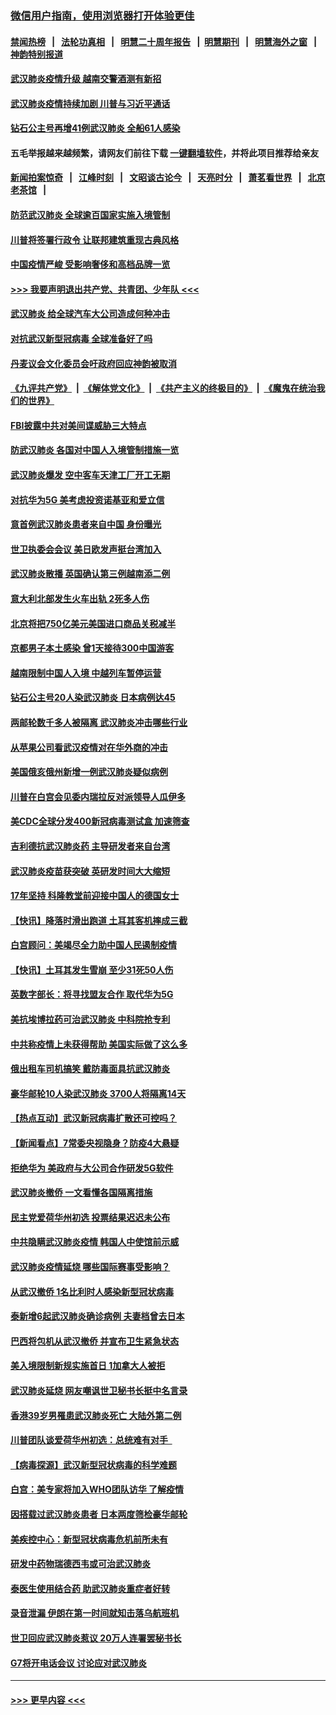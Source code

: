 ### [微信用户指南，使用浏览器打开体验更佳](https://github.com/gfw-breaker/banned-news1/blob/master/indexes/wechat-guide.md?t=0)
#### [禁闻热榜](热点新闻.md?t=0)  &nbsp;&nbsp;|&nbsp;&nbsp; [法轮功真相](https://github.com/gfw-breaker/truth/blob/master/README.md?t=0) &nbsp;&nbsp;|&nbsp;&nbsp; [明慧二十周年报告](https://github.com/gfw-breaker/mh-reports/blob/master/README.md?t=0) &nbsp;&nbsp;|&nbsp;&nbsp;[明慧期刊](https://github.com/gfw-breaker/mh-qikan) &nbsp;&nbsp;|&nbsp;&nbsp; [明慧海外之窗](https://github.com/gfw-breaker/mh-news/blob/master/README.md?t=0) &nbsp;&nbsp;|&nbsp;&nbsp; [神韵特别报道](https://github.com/gfw-breaker/mh-news/blob/master/shenyun.md?t=0)
#### [武汉肺炎疫情升级 越南交警酒测有新招](../pages/nsc418/n11851632.md?t=02080044) 
#### [武汉肺炎疫情持续加剧 川普与习近平通话](../pages/nsc418/n11851613.md?t=02080044) 
#### [钻石公主号再增41例武汉肺炎 全船61人感染](../pages/nsc418/n11850401.md?t=02080044) 
#### 五毛举报越来越频繁，请网友们前往下载 [一键翻墙软件](https://github.com/gfw-breaker/ssr-accounts)，并将此项目推荐给亲友
#### [新闻拍案惊奇](https://github.com/gfw-breaker/banned-news1/blob/master/pages/link4.md) &nbsp;&nbsp;|&nbsp;&nbsp; [江峰时刻](https://github.com/gfw-breaker/banned-news1/blob/master/pages/link4.md) &nbsp;&nbsp;|&nbsp;&nbsp; [文昭谈古论今](https://github.com/gfw-breaker/banned-news1/blob/master/pages/link4.md) &nbsp;&nbsp;|&nbsp;&nbsp; [天亮时分](https://github.com/gfw-breaker/banned-news1/blob/master/pages/link4.md) &nbsp;&nbsp;|&nbsp;&nbsp; [萧茗看世界](https://github.com/gfw-breaker/banned-news1/blob/master/pages/link4.md) &nbsp;&nbsp;|&nbsp;&nbsp; [北京老茶馆](https://github.com/gfw-breaker/banned-news1/blob/master/pages/link4.md) &nbsp;&nbsp;|&nbsp;&nbsp; 
#### [防范武汉肺炎 全球逾百国家实施入境管制](../pages/nsc418/n11850557.md?t=02080044) 
#### [川普将签署行政令 让联邦建筑重现古典风格](../pages/nsc418/n11850654.md?t=02080044) 
#### [中国疫情严峻 受影响奢侈和高档品牌一览](../pages/nsc418/n11850319.md?t=02080044) 
#### [>>> 我要声明退出共产党、共青团、少年队 <<<](https://github.com/begood0513/goodnews/blob/master/quit/letter.md) 
#### [武汉肺炎 给全球汽车大公司造成何种冲击](../pages/nsc418/n11850056.md?t=02080044) 
#### [对抗武汉新型冠病毒 全球准备好了吗](../pages/nsc418/n11850142.md?t=02080044) 
#### [丹麦议会文化委员会吁政府回应神韵被取消](../pages/nsc418/n11849312.md?t=02080044) 
#### [《九评共产党》](https://github.com/begood0513/9ping.md/blob/master/README.md) &nbsp;|&nbsp; [《解体党文化》](../../../../jtdwh.md/blob/master/README.md)  &nbsp;|&nbsp; [《共产主义的终极目的》](../../../../gczydzjmd.md/blob/master/README.md) &nbsp;|&nbsp; [《魔鬼在统治我们的世界》](../../../../mgztzwmdsj.md/blob/master/README.md) 
#### [FBI披露中共对美间谍威胁三大特点](../pages/nsc418/n11849700.md?t=02080044) 
#### [防武汉肺炎 各国对中国人入境管制措施一览](../pages/nsc418/n11838726.md?t=02080044) 
#### [武汉肺炎爆发 空中客车天津工厂开工无期](../pages/nsc418/n11849634.md?t=02080044) 
#### [对抗华为5G 美考虑投资诺基亚和爱立信](../pages/nsc418/n11849510.md?t=02080044) 
#### [意首例武汉肺炎患者来自中国 身份曝光](../pages/nsc418/n11849454.md?t=02080044) 
#### [世卫执委会会议 美日欧发声挺台湾加入](../pages/nsc418/n11849433.md?t=02080044) 
#### [武汉肺炎散播 英国确认第三例越南添二例](../pages/nsc418/n11849439.md?t=02080044) 
#### [意大利北部发生火车出轨 2死多人伤](../pages/nsc418/n11848999.md?t=02080044) 
#### [北京将把750亿美元美国进口商品关税减半](../pages/nsc418/n11848896.md?t=02080044) 
#### [京都男子本土感染 曾1天接待300中国游客](../pages/nsc418/n11848641.md?t=02080044) 
#### [越南限制中国人入境 中越列车暂停运营](../pages/nsc418/n11847844.md?t=02080044) 
#### [钻石公主号20人染武汉肺炎 日本病例达45](../pages/nsc418/n11847823.md?t=02080044) 
#### [两邮轮数千多人被隔离 武汉肺炎冲击哪些行业](../pages/nsc418/n11847456.md?t=02080044) 
#### [从苹果公司看武汉疫情对在华外商的冲击](../pages/nsc418/n11847586.md?t=02080044) 
#### [美国俄亥俄州新增一例武汉肺炎疑似病例](../pages/nsc418/n11847714.md?t=02080044) 
#### [川普在白宫会见委内瑞拉反对派领导人瓜伊多](../pages/nsc418/n11847391.md?t=02080044) 
#### [美CDC全球分发400新冠病毒测试盒 加速筛查](../pages/nsc418/n11847260.md?t=02080044) 
#### [吉利德抗武汉肺炎药 主导研发者来自台湾](../pages/nsc418/n11847064.md?t=02080044) 
#### [武汉肺炎疫苗获突破 英研发时间大大缩短](../pages/nsc418/n11846915.md?t=02080044) 
#### [17年坚持 科隆教堂前迎接中国人的德国女士](../pages/nsc418/n11846781.md?t=02080044) 
#### [【快讯】降落时滑出跑道 土耳其客机摔成三截](../pages/nsc418/n11847021.md?t=02080044) 
#### [白宫顾问：美竭尽全力助中国人民遏制疫情](../pages/nsc418/n11846756.md?t=02080044) 
#### [【快讯】土耳其发生雪崩 至少31死50人伤](../pages/nsc418/n11846680.md?t=02080044) 
#### [英数字部长：将寻找盟友合作 取代华为5G](../pages/nsc418/n11846485.md?t=02080044) 
#### [美抗埃博拉药可治武汉肺炎 中科院抢专利](../pages/nsc418/n11846409.md?t=02080044) 
#### [中共称疫情上未获得帮助 美国实际做了这么多](../pages/nsc418/n11846008.md?t=02080044) 
#### [俄出租车司机搞笑 戴防毒面具抗武汉肺炎](../pages/nsc418/n11845703.md?t=02080044) 
#### [豪华邮轮10人染武汉肺炎 3700人将隔离14天](../pages/nsc418/n11845543.md?t=02080044) 
#### [【热点互动】武汉新冠病毒扩散还可控吗？](../pages/nsc418/n11844750.md?t=02080044) 
#### [【新闻看点】7常委央视隐身？防疫4大悬疑](../pages/nsc418/n11844611.md?t=02080044) 
#### [拒绝华为 美政府与大公司合作研发5G软件](../pages/nsc418/n11844625.md?t=02080044) 
#### [武汉肺炎撤侨 一文看懂各国隔离措施](../pages/nsc418/n11844216.md?t=02080044) 
#### [民主党爱荷华州初选 投票结果迟迟未公布](../pages/nsc418/n11844207.md?t=02080044) 
#### [中共隐瞒武汉肺炎疫情 韩国人中使馆前示威](../pages/nsc418/n11844084.md?t=02080044) 
#### [武汉肺炎疫情延烧 哪些国际赛事受影响？](../pages/nsc418/n11843958.md?t=02080044) 
#### [从武汉撤侨 1名比利时人感染新型冠状病毒](../pages/nsc418/n11843977.md?t=02080044) 
#### [泰新增6起武汉肺炎确诊病例 夫妻档曾去日本](../pages/nsc418/n11843900.md?t=02080044) 
#### [巴西将包机从武汉撤侨 并宣布卫生紧急状态](../pages/nsc418/n11843418.md?t=02080044) 
#### [美入境限制新规实施首日 1加拿大人被拒](../pages/nsc418/n11843058.md?t=02080044) 
#### [武汉肺炎延烧 网友嘲讽世卫秘书长挺中名言录](../pages/nsc418/n11843056.md?t=02080044) 
#### [香港39岁男罹患武汉肺炎死亡 大陆外第二例](../pages/nsc418/n11843026.md?t=02080044) 
#### [川普团队谈爱荷华州初选：总统难有对手  ](../pages/nsc418/n11842867.md?t=02080044) 
#### [【病毒探源】武汉新型冠状病毒的科学难题](../pages/nsc418/n11842176.md?t=02080044) 
#### [白宫：美专家将加入WHO团队访华 了解疫情](../pages/nsc418/n11842198.md?t=02080044) 
#### [因搭载过武汉肺炎患者 日本两度筛检豪华邮轮](../pages/nsc418/n11842447.md?t=02080044) 
#### [美疾控中心：新型冠状病毒危机前所未有](../pages/nsc418/n11842406.md?t=02080044) 
#### [研发中药物瑞德西韦或可治武汉肺炎](../pages/nsc418/n11842100.md?t=02080044) 
#### [泰医生使用结合药 助武汉肺炎重症者好转](../pages/nsc418/n11842096.md?t=02080044) 
#### [录音泄漏 伊朗在第一时间就知击落乌航班机](../pages/nsc418/n11842002.md?t=02080044) 
#### [世卫回应武汉肺炎惹议 20万人连署罢秘书长](../pages/nsc418/n11841664.md?t=02080044) 
#### [G7将开电话会议 讨论应对武汉肺炎](../pages/nsc418/n11841658.md?t=02080044) 

----
#### [ >>> 更早内容 <<< ](../indexes/nsc418-earlier.md)

